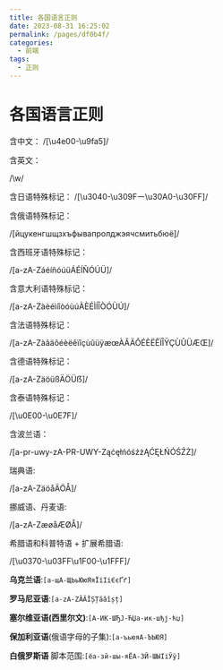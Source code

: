 ```yaml
---
title: 各国语言正则
date: 2023-08-31 16:25:02
permalink: /pages/df0b4f/
categories:
  - 前端
tags:
  - 正则
---
```


# 各国语言正则

含中文：
/[\u4e00-\u9fa5]/

含英文：

/\w/

含日语特殊标记：
/[\u3040-\u309Fー\u30A0-\u30FF]/

含俄语特殊标记：

/[йцукенгшщзхъфывапролджэячсмитьбюё]/

含西班牙语特殊标记：

/[a-zA-ZáéíñóúüÁÉÍÑÓÚÜ]/

含意大利语特殊标记：

/[a-zA-ZàèéìíîòóùúÀÈÉÌÍÎÒÓÙÚ]/

含法语特殊标记：

/[a-zA-ZàâäôéèëêïîçùûüÿæœÀÂÄÔÉÈËÊÏÎŸÇÙÛÜÆŒ]/

含德语特殊标记：

/[a-zA-ZäöüßÄÖÜẞ]/

含泰语特殊标记：

/[\u0E00-\u0E7F]/

含波兰语：

/[a-pr-uwy-zA-PR-UWY-ZąćęłńóśźżĄĆĘŁŃÓŚŹŻ]/

瑞典语:

/[a-zA-ZäöåÄÖÅ]/

挪威语、丹麦语:

/[a-zA-ZæøåÆØÅ]/

希腊语和科普特语 + 扩展希腊语:

/[\u0370-\u03FF\u1F00-\u1FFF]/

**乌克兰语**:`[а-щА-ЩЬьЮюЯяЇїІіЄєҐґ]`

**罗马尼亚语**:`[a-zA-ZĂÂÎȘȚăâîșț]`

**塞尔维亚语(西里尔文)**:`[А-ИК-ШЂЈ-ЋЏа-ик-шђј-ћџ]`

**保加利亚语**(俄语字母的子集):`[а-ъьюяА-ЪЬЮЯ]`

**白俄罗斯语** 脚本范围:`[ёа-зй-шы-яЁА-ЗЙ-ШЫІіЎў]`
